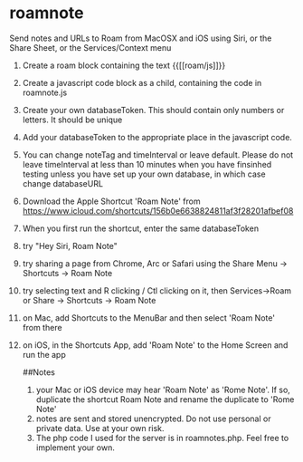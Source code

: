 # roamnote
Send notes and URLs to Roam from MacOSX and iOS using Siri, or the Share Sheet, or the Services/Context menu

1. Create a roam block containing the text {{[[roam/js]]}}
2. Create a javascript code block as a child, containing the code in roamnote.js
3. Create your own databaseToken. This should contain only numbers or letters. It should be unique
4. Add your databaseToken to the appropriate place in the javascript code.
5. You can change noteTag and timeInterval or leave default. Please do not leave timeInterval at less than 10 minutes when you have finsinhed testing unless you have set up your own database, in which case change databaseURL
6. Download the Apple Shortcut 'Roam Note' from https://www.icloud.com/shortcuts/156b0e6638824811af3f28201afbef08
7. When you first run the shortcut, enter the same databaseToken
8. try "Hey Siri, Roam Note"
9. try sharing a page from Chrome, Arc or Safari using the Share Menu -> Shortcuts -> Roam Note
10. try selecting text and R clicking / Ctl clicking on it, then Services->Roam or Share -> Shortcuts -> Roam Note
11. on Mac, add Shortcuts to the MenuBar and then select 'Roam Note' from there
12. on iOS, in the Shortcuts App, add  'Roam Note' to the Home Screen and run the app


    ##Notes
    1. your Mac or iOS device may hear 'Roam Note' as 'Rome Note'. If so, duplicate the shortcut Roam Note and rename the duplicate to 'Rome Note'
    2. notes are sent and stored unencrypted. Do not use personal or private data. Use at your own risk.
    3. The php code I used for the server is in roamnotes.php. Feel free to implement your own.
